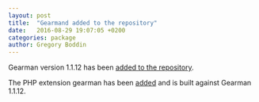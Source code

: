 ```yaml
---
layout: post
title:  "Gearmand added to the repository"
date:   2016-08-29 19:07:05 +0200
categories: package
author: Gregory Boddin
---
```


Gearman version 1.1.12 has been [added to the repository](https://travis-ci.org/gboddin/edge-repo/builds/155915457).

The PHP extension gearman has been [added](https://travis-ci.org/gboddin/edge-repo/builds/155921885) and is built against Gearman 1.1.12.
